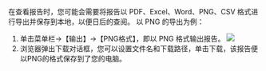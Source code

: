 在查看报告时，您可能会需要将报告以 PDF、Excel、Word、PNG、CSV 格式进行导出并保存到本地，以便日后的查阅。
以 PNG 的导出为例：
1. 单击菜单栏->【输出】->【PNG格式】，即以 PNG 格式输出报告。
![](https://main.qcloudimg.com/raw/b11a713654e74e0c8ad859229275b184.png)
2. 浏览器弹出下载对话框，您可以设置文件名和下载路径，单击下载，该报告便以PNG的格式保存到了您的电脑。
